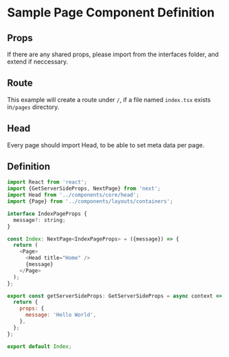 # Sample Page Component Definition

## Props

If there are any shared props, please import from the interfaces folder, and extend if neccessary.

## Route

This example will create a route under `/`, if a file named `index.tsx` exists in`/pages` directory.

## Head

Every page should import Head, to be able to set meta data per page.

## Definition

```javascript
import React from 'react';
import {GetServerSideProps, NextPage} from 'next';
import Head from '../components/core/head';
import {Page} from '../components/layouts/containers';

interface IndexPageProps {
  message?: string;
}

const Index: NextPage<IndexPageProps> = ({message}) => {
  return (
    <Page>
      <Head title="Home" />
      {message}
    </Page>
  );
};

export const getServerSideProps: GetServerSideProps = async context => {
  return {
    props: {
      message: 'Hello World',
    },
  };
};

export default Index;
```
